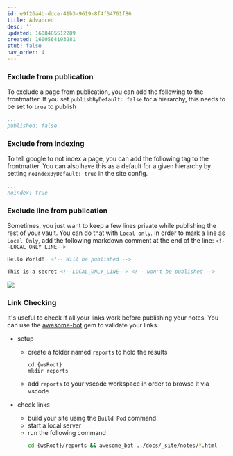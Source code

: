 ```yaml
---
id: e9f26a4b-ddce-41b3-9619-8f4f64761f86
title: Advanced
desc: ''
updated: 1608485512289
created: 1600564193281
stub: false
nav_order: 4
---
```

### Exclude from publication

To exclude a page from publication, you can add the following to the frontmatter. If you set `publishByDefault: false` for a hierarchy, this needs to be set to `true` to publish

```yml
...
published: false
```

### Exclude from indexing

To tell google to not index a page, you can add the following tag to the frontmatter. You can also have this as a default for a given hierarchy by setting `noIndexByDefault: true` in the site config.

```yml
...
noindex: true
```

### Exclude line from publication

Sometimes, you just want to keep a few lines private while publishing the rest of your vault. You can do that with `Local only`. In order to mark a line as `Local Only`, add the following markdown comment at the end of the line: `<!--LOCAL_ONLY_LINE-->`

```markdown
Hello World!  <!-- Will be published -->

This is a secret <!--LOCAL_ONLY_LINE--> <!-- won't be published -->
```

![](https://foundation-prod-assetspublic53c57cce-8cpvgjldwysl.s3-us-west-2.amazonaws.com/assets/images/pod-local.gif)

### Link Checking

It's useful to check if all your links work before publishing your notes. You can use the [awesome-bot](https://github.com/dkhamsing/awesome_bot) gem to validate your links.

- setup
  - create a folder named `reports` to hold the results
    ```
    cd {wsRoot}
    mkdir reports
    ```
  - add `reports` to your vscode workspace in order to browse it via vscode

- check links
  - build your site using the `Build Pod` command
  - start a local server
  - run the following command
    ```bash
    cd {wsRoot}/reports && awesome_bot ../docs/_site/notes/*.html --allow-redirect --allow-dupe --allow 429 
    ```

